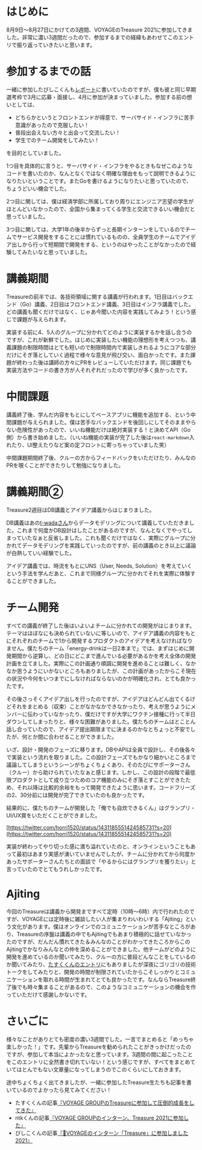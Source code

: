 # はじめに

8月9日～8月27日にかけての3週間、VOYAGEのTreasure 2021に参加してきました。非常に濃い3週間だったので、参加するまでの経緯もあわせてこのエントリで振り返っていきたいと思います。

# 参加するまでの話

一緒に参加したぴしこくんも[レポート](https://p4ko.com/posts/treasure21/)に書いていたのですが、僕も彼と同じ早期選考枠で3月に応募・面接し、4月に参加が決まっていました。参加する前の想いとしては、

- どちらかというとフロントエンドが得意で、サーバサイド・インフラに苦手意識があったので克服したい！
- 普段出会えない方々と出会って交流したい！
- 学生でのチーム開発をしてみたい！

を目的としていました。

1つ目を具体的に言うと、サーバサイド・インフラをやるときもなぜこのようなコードを書いたのか、なんとなくではなく明確な理由をもって説明できるようになりたいということです。またGoを書けるようになりたいと思っていたので、ちょうどいい機会でした。

2つ目に関しては、僕は経済学部に所属しており周りにエンジニア志望の学生がほとんどいなかったので、全国から集まってくる学生と交流できるいい機会だと思っていました。

3つ目に関しては、大学1年の後半からずっと長期インターンをしているのでチームでサービス開発をすることには慣れているものの、全員学生のチームでアイデア出しから行って短期間で開発をする、というのはやったことがなかったので経験してみたいなと思っていました。

# 講義期間

Treasureの前半では、各技術領域に関する講義が行われます。1日目はバックエンド（Go）講義、2日目はフロントエンド講義、3日目はインフラ講義でした。どの講義も聞くだけではなく、じゃあ今聞いた内容を実践してみよう！という感じで課題が与えられます。

実装する前に4、5人のグループに分かれてどのように実装するかを話し合うのですが、これが新鮮でした。はじめに実装したい機能の理想形を考えつつも、講義課題の制限時間はとても短いので制限時間内で実装しきれるようにコアな部分だけにそぎ落としていく過程で様々な意見が飛び交い、面白かったです。また課題が終わった後は講師の方々にPRをレビューしていただけます。同じ課題でも実装方法やコードの書き方が人それぞれだったので学びが多く良かったです。

# 中間課題

講義終了後、学んだ内容をもとにしてベースアプリに機能を追加する、という中間課題が与えられました。僕は苦手なバックエンドを後回しにしてそのままやらない危険性があったので、いいね機能だけは絶対実装する！と決めてAPI（Go側）から書き始めました。（いいね機能の実装が完了した後は`react-markdown`入れたり、UI整えたりなど案の定フロントに寄っちゃっていました笑）

中間課題期間終了後、クルーの方からフィードバックをいただけたり、みんなのPRを覗くことができたりして勉強になりました。

# 講義期間②

Treasure2週目はDB講義とアイデア講義からはじまりました。

DB講義はあの[t-wadaさん](https://twitter.com/t_wada)からデータモデリングについて講義していただきました。これまで何度かDB設計はしたことがあるのですが、なんとなくでやってしまっていたなぁと反省しました。これも聞くだけではなく、実際にグループに分かれてデータモデリングを実践していったのですが、前の講義のとき以上に議論が白熱していい経験でした。

アイデア講義では、時流をもとにUNS（User, Needs, Solution）を考えていくという手法を学んだあと、これまで同様グループに分かれてそれを実際に体験することができました。

# チーム開発

すべての講義が終了した後はいよいよチームに分かれての開発がはじまります。テーマはほぼなにも決められていないに等しいので、アイデア講義の内容をもとにそれぞれのチームで1から開発するプロダクトのアイデアを考えなければなりません。僕たちのチーム「energy-drinkは一日2本まで」では、まずはじめに開発期間から逆算し、どの日にどこまで進んでいる必要があるかを考え全体の開発計画を立てました。実際にこの計画通り順調に開発を進めることは難しく、なかなか思うようにいかないところもありましたが、この計画があったからこそ現在の状況や今何をいつまでにしなければならないのかが明確化され、とても良かったです。

その後さっそくアイデア出しを行ったのですが、アイデアはどんどん出てくるけどそれをまとめる（収束）ことがなかなかできなかったり、考えが思うようにメンバーに伝わっていなかったり、僕だけですが大学にワクチン接種に行って半日ダウンしてしまったりと、様々な困難がありました。僕たちのチームはとことん話し合っていたので、アイデア提出期限までに決まるのかなとちょっと不安でしたが、何とか間に合わせることができました。

いざ、設計・開発のフェーズに移ります。DBやAPIは全員で設計し、その後各々で実装という流れを取りました。この設計フェーズでもかなり細かいところまで議論してしまうというシーンがちょくちょくあり、そのたびにサポーターさん（クルー）から助けられていたなぁと感じます。しかし、この設計の段階で最低限プロダクトとして成り立つためのコア機能のみにそぎ落とすことができたため、それ以降は比較的余裕をもって開発できたように思います。コードフリーズの2、30分前には開発が完了できていたのも良かったです。

結果的に、僕たちのチームが開発した「俺でも自炊できるくん」はグランプリ・UI/UX賞をいただくことができました。

﻿[https://twitter.com/horri1520/status/1431185551424585731?s=20](https://twitter.com/horri1520/status/1431185551424585731?s=20)﻿

実装が終わってやり切った感に満ち溢れていたのと、オンラインということもあって最初はあまり実感が湧いていませんでしたが、チームに分かれてから何度かあったサポーターさんたちとの面談で「やるからにはグランプリを獲りたい」と言っていたのでとてもうれしかったです。

# Ajiting

今回のTreasureは講義から開発まですべて定時（10時～6時）内で行われたのですが、VOYAGEには定時後に雑談したい人が集まりわいわいする「Ajiting」という文化があります。僕はオンラインでのコミュニケーションが苦手なところがあり、Treasureの序盤は講義の中でもAjitingでもあまり積極的に話せていなかったのですが、だんだん慣れてきた＆みんなのことがわかってきたころからこのAjitingでかなりみんなとの仲を深めることができました。他チームがどのように開発を進めているのか聞いてみたり、クルーの方に普段どんなことをしているのか聞いてみたり、[たすくくんのエントリ](https://task4233.hatenablog.com/entry/2021/08/30/020506)にもありましたが深夜にゴリゴリの技術トークをしてみたりと、開発の時間が制限されていたからこそしっかりとコミュニケーションを取れる時間が生まれてとても良かったです。なんならTreasure終了後でも時々集まることがあるので、このようなコミュニケーションの機会を作っていただけて感謝しかないです。

# さいごに

様々なことがありとても密度の濃い3週間でした。一言でまとめると「めっちゃ楽しかった！」です。先輩からTreasureを勧められたことがきっかけだったのですが、参加して本当によかったなと思っています。3週間の間に起こったことをこのエントリに全然書き切れていない！という感じですが、すべてをまとめていてはとんでもない文章量になってしまうのでこのくらいにしておきます。

途中ちょくちょく出てきましたが、一緒に参加したTreasure生たちも記事を書いているのでよかったら見てみてください！

- たすくくんの記事[『VOYAGE GROUPのTreasureに参加して圧倒的成長をしてきた』](https://task4233.hatenablog.com/entry/2021/08/30/020506)
- ntkくんの記事[『VOYAGE GROUPのインターン、Treasure 2021に参加した](https://ntk-ta01.hatenablog.com/entry/2021/08/30/173513)[』](https://ntk-ta01.hatenablog.com/entry/2021/08/30/173513)
- ぴしこくんの記事[『🚀VOYAGEのインターン「Treasure」に参加しました2021』](https://p4ko.com/posts/treasure21/)